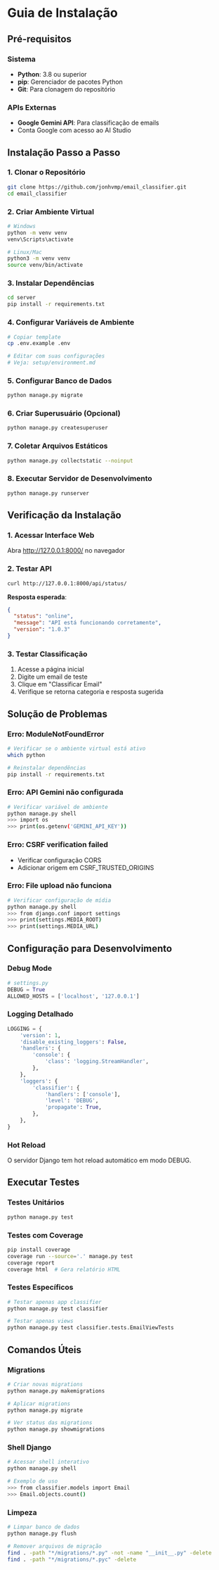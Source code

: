 # Guia de Instalação

## Pré-requisitos

### Sistema
- **Python**: 3.8 ou superior
- **pip**: Gerenciador de pacotes Python
- **Git**: Para clonagem do repositório

### APIs Externas
- **Google Gemini API**: Para classificação de emails
- Conta Google com acesso ao AI Studio

## Instalação Passo a Passo

### 1. Clonar o Repositório
```bash
git clone https://github.com/jonhvmp/email_classifier.git
cd email_classifier
```

### 2. Criar Ambiente Virtual
```bash
# Windows
python -m venv venv
venv\Scripts\activate

# Linux/Mac
python3 -m venv venv
source venv/bin/activate
```

### 3. Instalar Dependências
```bash
cd server
pip install -r requirements.txt
```

### 4. Configurar Variáveis de Ambiente
```bash
# Copiar template
cp .env.example .env

# Editar com suas configurações
# Veja: setup/environment.md
```

### 5. Configurar Banco de Dados
```bash
python manage.py migrate
```

### 6. Criar Superusuário (Opcional)
```bash
python manage.py createsuperuser
```

### 7. Coletar Arquivos Estáticos
```bash
python manage.py collectstatic --noinput
```

### 8. Executar Servidor de Desenvolvimento
```bash
python manage.py runserver
```

## Verificação da Instalação

### 1. Acessar Interface Web
Abra http://127.0.0.1:8000/ no navegador

### 2. Testar API
```bash
curl http://127.0.0.1:8000/api/status/
```

**Resposta esperada**:
```json
{
  "status": "online",
  "message": "API está funcionando corretamente",
  "version": "1.0.3"
}
```

### 3. Testar Classificação
1. Acesse a página inicial
2. Digite um email de teste
3. Clique em "Classificar Email"
4. Verifique se retorna categoria e resposta sugerida

## Solução de Problemas

### Erro: ModuleNotFoundError
```bash
# Verificar se o ambiente virtual está ativo
which python

# Reinstalar dependências
pip install -r requirements.txt
```

### Erro: API Gemini não configurada
```bash
# Verificar variável de ambiente
python manage.py shell
>>> import os
>>> print(os.getenv('GEMINI_API_KEY'))
```

### Erro: CSRF verification failed
- Verificar configuração CORS
- Adicionar origem em CSRF_TRUSTED_ORIGINS

### Erro: File upload não funciona
```bash
# Verificar configuração de mídia
python manage.py shell
>>> from django.conf import settings
>>> print(settings.MEDIA_ROOT)
>>> print(settings.MEDIA_URL)
```

## Configuração para Desenvolvimento

### Debug Mode
```python
# settings.py
DEBUG = True
ALLOWED_HOSTS = ['localhost', '127.0.0.1']
```

### Logging Detalhado
```python
LOGGING = {
    'version': 1,
    'disable_existing_loggers': False,
    'handlers': {
        'console': {
            'class': 'logging.StreamHandler',
        },
    },
    'loggers': {
        'classifier': {
            'handlers': ['console'],
            'level': 'DEBUG',
            'propagate': True,
        },
    },
}
```

### Hot Reload
O servidor Django tem hot reload automático em modo DEBUG.

## Executar Testes

### Testes Unitários
```bash
python manage.py test
```

### Testes com Coverage
```bash
pip install coverage
coverage run --source='.' manage.py test
coverage report
coverage html  # Gera relatório HTML
```

### Testes Específicos
```bash
# Testar apenas app classifier
python manage.py test classifier

# Testar apenas views
python manage.py test classifier.tests.EmailViewTests
```

## Comandos Úteis

### Migrations
```bash
# Criar novas migrations
python manage.py makemigrations

# Aplicar migrations
python manage.py migrate

# Ver status das migrations
python manage.py showmigrations
```

### Shell Django
```bash
# Acessar shell interativo
python manage.py shell

# Exemplo de uso
>>> from classifier.models import Email
>>> Email.objects.count()
```

### Limpeza
```bash
# Limpar banco de dados
python manage.py flush

# Remover arquivos de migração
find . -path "*/migrations/*.py" -not -name "__init__.py" -delete
find . -path "*/migrations/*.pyc" -delete
```
